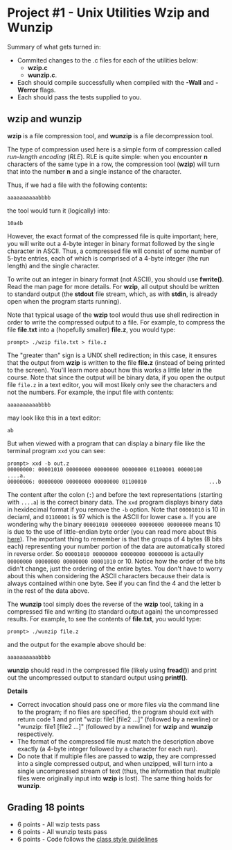 
# Project #1 - Unix Utilities Wzip and Wunzip

Summary of what gets turned in:
* Commited changes to the .c files for each of the utilities below:
  * **wzip.c**
  * **wunzip.c**.
* Each should compile successfully when compiled with the **-Wall** and **-Werror** flags.
* Each should pass the tests supplied to you.

## wzip and wunzip

**wzip** is a file compression tool, and **wunzip** is a file decompression tool. 

The type of compression used here is a simple form of compression called *run-length encoding* (*RLE*). RLE is quite simple: when you encounter **n** characters of the same type in a row, the compression tool (**wzip**) will turn that into the number **n** and a single instance of the character.

Thus, if we had a file with the following contents:
```
aaaaaaaaaabbbb
```
the tool would turn it (logically) into:
```
10a4b
```

However, the exact format of the compressed file is quite important; here, you will write out a 4-byte integer in binary format followed by the single character in ASCII. Thus, a compressed file will consist of some number of 5-byte entries, each of which is comprised of a 4-byte integer (the run length) and the single character. 

To write out an integer in binary format (not ASCII), you should use **fwrite()**. Read the man page for more details. For **wzip**, all output should be written to standard output (the **stdout** file stream, which, as with **stdin**, is already open when the program starts running).

Note that typical usage of the **wzip** tool would thus use shell redirection in order to write the compressed output to a file. For example, to compress the file **file.txt** into a (hopefully smaller) **file.z**, you would type:

```
prompt> ./wzip file.txt > file.z
```
The "greater than" sign is a UNIX shell redirection; in this case, it ensures that the output from **wzip** is written to the file **file.z** (instead of being printed to the screen). You'll learn more about how this works a little later in the course. Note that since the output will be binary data, if you open the output file `file.z` in a text editor, you will most likely only see the characters and not the numbers.
For example, the input file with contents: 
```
aaaaaaaaaabbbb
```
may look like this in a text editor:
```
ab
```
But when viewed with a program that can display a binary file like the terminal program `xxd` you can see:
```
prompt> xxd -b out.z
00000000: 00001010 00000000 00000000 00000000 01100001 00000100  ....a.
00000006: 00000000 00000000 00000000 01100010                    ...b
```
The content after the colon (`:`) and before the text representations (starting with `....a`) is the correct binary data. The `xxd` program displays binary data in hexidecimal format if you remove the `-b` option. Note that `00001010` is 10 in deciaml, and `01100001` is 97 which is the ASCII for lower case `a`. If you are wondering why the binary `00001010 00000000 00000000 00000000` means 10 is due to the use of little-endian byte order (you can read more about this [here](https://www.section.io/engineering-education/what-is-little-endian-and-big-endian/)). The important thing to remember is that the groups of 4 bytes (8 bits each) representing your number portion of the data are automatically stored in reverse order. So `00001010 00000000 00000000 00000000` is actaully `00000000 00000000 00000000 00001010` or 10. Notice how the order of the bits didn't change, just the ordering of the entire bytes. You don't have to worry about this when considering the ASCII characters because their data is always contained within one byte. See if you can find the 4 and the letter b in the rest of the data above.

The **wunzip** tool simply does the reverse of the **wzip** tool, taking in a compressed file and writing (to standard output again) the uncompressed results. For example, to see the contents of **file.txt**, you would type:

```
prompt> ./wunzip file.z
```
and the output for the example above should be:
```
aaaaaaaaaabbbb
```

**wunzip** should read in the compressed file (likely using **fread()**) and print out the uncompressed output to standard output using **printf()**.

**Details**

* Correct invocation should pass one or more files via the command line to the program; if no files are specified, the program should exit with return code 1 and print "wzip: file1 [file2 ...]" (followed by a newline) or "wunzip: file1 [file2 ...]" (followed by a newline) for **wzip** and **wunzip** respectively. 
* The format of the compressed file must match the description above exactly (a 4-byte integer followed by a character for each run).
* Do note that if multiple files are passed to **wzip**, they are compressed into a single compressed output, and when unzipped, will turn into a single uncompressed stream of text (thus, the information that multiple files were originally input into **wzip** is lost). The same thing holds for **wunzip**.

## Grading 18 points

* 6 points - All wzip tests pass
* 6 points - All wunzip tests pass
* 6 points - Code follows the [class style guidelines](http://csweb.wooster.edu/dguarnera/cs212/resources/guides/style-guidelines.html)
